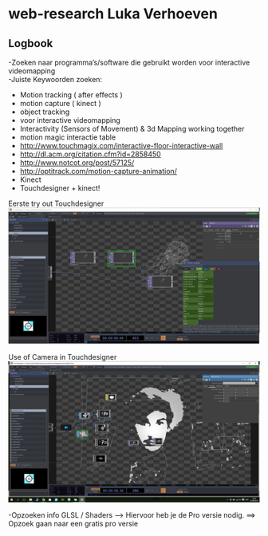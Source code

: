 # web-research Luka Verhoeven
## Logbook

-Zoeken naar programma’s/software die gebruikt worden voor interactive videomapping <br />
-Juiste Keywoorden zoeken: <br />
*	Motion tracking ( after effects )
*	motion capture  ( kinect )
*	object tracking
*	voor interactive videomapping
*	Interactivity (Sensors of Movement) & 3d Mapping working together
*	motion magic interactie table
*	http://www.touchmagix.com/interactive-floor-interactive-wall
*	http://dl.acm.org/citation.cfm?id=2858450
*	http://www.notcot.org/post/57125/
*	http://optitrack.com/motion-capture-animation/
*	Kinect
*	Touchdesigner + kinect!

Eerste try out Touchdesigner
![alt text](https://raw.githubusercontent.com/LukaVerhoeven/web-research/master/TutorialTry1.JPG)

Use of Camera in Touchdesigner
![alt text](https://raw.githubusercontent.com/LukaVerhoeven/web-research/master/cameraUse.png)

-Opzoeken info GLSL / Shaders --> Hiervoor heb je de Pro versie nodig.
==> Opzoek gaan naar een gratis pro versie
